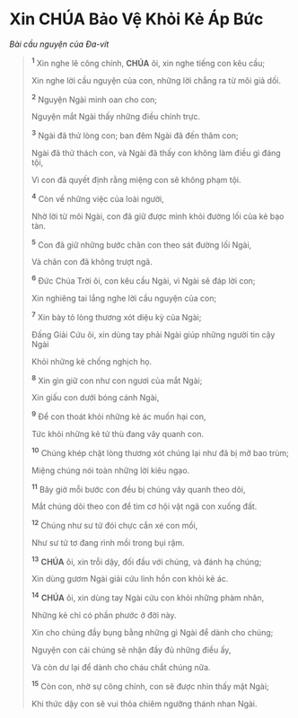# Xin **CHÚA** Bảo Vệ Khỏi Kẻ Áp Bức
*Bài cầu nguyện của Đa-vít*

> <sup><b>1</b></sup> Xin nghe lẽ công chính, **CHÚA** ôi, xin nghe tiếng con kêu cầu;
>
> Xin nghe lời cầu nguyện của con, những lời chẳng ra từ môi giả dối.
>
> <sup><b>2</b></sup> Nguyện Ngài minh oan cho con;
>
> Nguyện mắt Ngài thấy những điều chính trực.
>
> <sup><b>3</b></sup> Ngài đã thử lòng con; ban đêm Ngài đã đến thăm con;
>
> Ngài đã thử thách con, và Ngài đã thấy con không làm điều gì đáng tội,
>
> Vì con đã quyết định rằng miệng con sẽ không phạm tội.
>
> <sup><b>4</b></sup> Còn về những việc của loài người,
>
> Nhờ lời từ môi Ngài, con đã giữ được mình khỏi đường lối của kẻ bạo tàn.
>
> <sup><b>5</b></sup> Con đã giữ những bước chân con theo sát đường lối Ngài,
>
> Và chân con đã không trượt ngã.
>
> <sup><b>6</b></sup> Đức Chúa Trời ôi, con kêu cầu Ngài, vì Ngài sẽ đáp lời con;
>
> Xin nghiêng tai lắng nghe lời cầu nguyện của con;
>
> <sup><b>7</b></sup> Xin bày tỏ lòng thương xót diệu kỳ của Ngài;
>
> Đấng Giải Cứu ôi, xin dùng tay phải Ngài giúp những người tin cậy Ngài
>
> Khỏi những kẻ chống nghịch họ.
>
> <sup><b>8</b></sup> Xin gìn giữ con như con ngươi của mắt Ngài;
>
> Xin giấu con dưới bóng cánh Ngài,
>
> <sup><b>9</b></sup> Để con thoát khỏi những kẻ ác muốn hại con,
>
> Tức khỏi những kẻ tử thù đang vây quanh con.
>
> <sup><b>10</b></sup> Chúng khép chặt lòng thương xót chúng lại như đã bị mỡ bao trùm;
>
> Miệng chúng nói toàn những lời kiêu ngạo.
>
> <sup><b>11</b></sup> Bây giờ mỗi bước con đều bị chúng vây quanh theo dõi,
>
> Mắt chúng dõi theo con để tìm cơ hội vật ngã con xuống đất.
>
> <sup><b>12</b></sup> Chúng như sư tử đói chực cắn xé con mồi,
>
> Như sư tử tơ đang rình mồi trong bụi rậm.
>
> <sup><b>13</b></sup> **CHÚA** ôi, xin trỗi dậy, đối đầu với chúng, và đánh hạ chúng;
>
> Xin dùng gươm Ngài giải cứu linh hồn con khỏi kẻ ác.
>
> <sup><b>14</b></sup> **CHÚA** ôi, xin dùng tay Ngài cứu con khỏi những phàm nhân,
>
> Những kẻ chỉ có phần phước ở đời này.
>
> Xin cho chúng đầy bụng bằng những gì Ngài để dành cho chúng;
>
> Nguyện con cái chúng sẽ nhận đầy đủ những điều ấy,
>
> Và còn dư lại để dành cho cháu chắt chúng nữa.
>
> <sup><b>15</b></sup> Còn con, nhờ sự công chính, con sẽ được nhìn thấy mặt Ngài;
>
> Khi thức dậy con sẽ vui thỏa chiêm ngưỡng thánh nhan Ngài.
